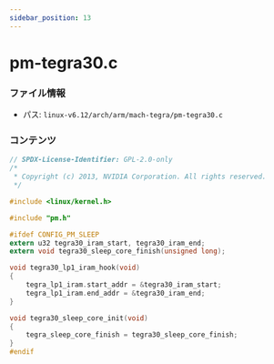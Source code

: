 ```yaml
---
sidebar_position: 13
---
```

# pm-tegra30.c

### ファイル情報

- パス: `linux-v6.12/arch/arm/mach-tegra/pm-tegra30.c`

### コンテンツ

```c
// SPDX-License-Identifier: GPL-2.0-only
/*
 * Copyright (c) 2013, NVIDIA Corporation. All rights reserved.
 */

#include <linux/kernel.h>

#include "pm.h"

#ifdef CONFIG_PM_SLEEP
extern u32 tegra30_iram_start, tegra30_iram_end;
extern void tegra30_sleep_core_finish(unsigned long);

void tegra30_lp1_iram_hook(void)
{
	tegra_lp1_iram.start_addr = &tegra30_iram_start;
	tegra_lp1_iram.end_addr = &tegra30_iram_end;
}

void tegra30_sleep_core_init(void)
{
	tegra_sleep_core_finish = tegra30_sleep_core_finish;
}
#endif

```
